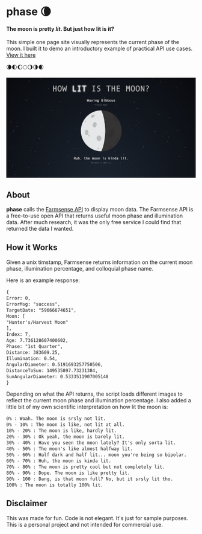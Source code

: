 # phase 🌘
#### The moon is pretty *lit*. But just how lit is it?
This simple one page site visually represents the current phase of the moon. I built it to demo an introductory example of practical API use cases. [View it here](https://doerrfeldbill.github.io/phase/)

🌘🌓🌔🌕🌖🌗🌒

[![](LITNESS.png)](https://doerrfeldbill.github.io/phase/)

## About
**phase** calls the [Farmsense API](http://www.farmsense.net/api/) to display moon data. The Farmsense API is a free-to-use open API that returns useful moon phase and illumination data. After much research, it was the only free service I could find that returned the data I wanted. 

## How it Works
Given a unix timstamp, Farmsense returns information on the current moon phase, illumination percentage, and colloquial phase name.

Here is an example response:

````
{
Error: 0,
ErrorMsg: "success",
TargetDate: "59666674651",
Moon: [
"Hunter's/Harvest Moon"
],
Index: 7,
Age: 7.736128607400602,
Phase: "1st Quarter",
Distance: 383609.25,
Illumination: 0.54,
AngularDiameter: 0.5191693257750506,
DistanceToSun: 149535897.73231384,
SunAngularDiameter: 0.5333511907005148
}
````

Depending on what the API returns, the script loads different images to reflect the current moon phase and illumination percentage. I also added a little bit of my own scientific interpretation on how lit the moon is:

````
0% : Woah. The moon is srsly not lit.
0% - 10% : The moon is like, not lit at all.
10% - 20% : The moon is like, hardly lit.
20% - 30% : Ok yeah, the moon is barely lit.
30% - 40% : Have you seen the moon lately? It's only sorta lit.
40% - 50% : The moon's like almost halfway lit.
50% - 60% : Half dark and half lit... moon you're being so bipolar.
60% - 70% : Huh, the moon is kinda lit.
70% - 80% : The moon is pretty cool but not completely lit.
80% - 90% : Dope. The moon is like pretty lit.
90% - 100 : Dang, is that moon full? No, but it srsly lit tho.
100% : The moon is totally 100% lit.
````

## Disclaimer
This was made for fun. Code is not elegant. It's just for sample purposes. This is a personal project and not intended for commercial use.
